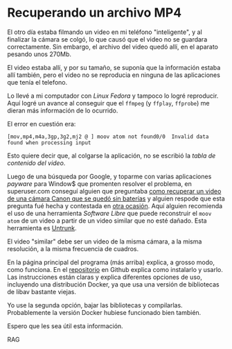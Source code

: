 # Recuperando un archivo MP4

El otro día estaba filmando un video en mi teléfono "inteligente", y al finalizar la cámara se colgó, lo que causó que el video no se guardara correctamente. Sin embargo, el archivo del video quedó allí, en el aparato pesando unos 270Mb.

El video estaba allí, y por su tamaño, se suponía que la información estaba allí también, pero el video no se reproducia en ninguna de las aplicaciones que tenía el telefono.

Lo llevé a mi computador con _Linux Fedora_ y tampoco lo logré reproducir. Aquí logré un avance al conseguir que el `ffmpeg` (y `ffplay`, `ffprobe`) me dieran más información de lo ocurrido.

El error en cuestión era:

```[mov,mp4,m4a,3gp,3g2,mj2 @ ] moov atom not found0/0  Invalid data found when processing input```

Esto quiere decir que, al colgarse la aplicación, no se escribió la _tabla de contenido del video_.

Luego de una búsqueda por Google, y toparme con varias aplicaciones _payware_ para Window$ que promenten resolver el problema, en superuser.com conseguí alguien que preguntaba [como recuperar un video de una cámara Canon que se quedó sin baterías](https://superuser.com/questions/1033251/how-to-recover-1-4gb-video-file-that-cant-be-read-canon) y alguien respode que esta pregunta fué hecha y contestada en [otra ocasión](https://superuser.com/questions/417100/how-to-open-and-repair-an-m4v-or-mp4-video-file). Aquí alguien recomienda el uso de una herramienta *Software Libre* que puede reconstruir el `moov atom` de un video a partir de un video similar que no esté dañado. Esta herramienta es [Untrunk](http://vcg.isti.cnr.it/~ponchio/untrunc.php).

El video "similar" debe ser un video de la misma cámara, a la misma resolución, a la misma frecuencia de cuadros.

En la página principal del programa (más arriba) explica, a grosso modo, como funciona. En el [repositorio](https://github.com/ponchio/untrunc) en Github explica como instalarlo y usarlo. Las instrucciones están claras y explica diferentes opciones de uso, incluyendo una distribución Docker, ya que usa una versión de bibliotecas de libav bastante viejas.

Yo use la segunda opción, bajar las bibliotecas y compilarlas. Probablemente la versión Docker hubiese funcionado bien también.

Espero que les sea útil esta información.

RAG
